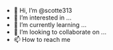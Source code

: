 - 👋 Hi, I’m @scotte313
- 👀 I’m interested in ...
- 🌱 I’m currently learning ...
- 💞️ I’m looking to collaborate on ...
- 📫 How to reach me 

<!---
scotte313/scotte313 is a ✨ special ✨ repository because its `README.md` (this file) appears on your GitHub profile.
You can click the Preview link to take a look at your changes.
--->
